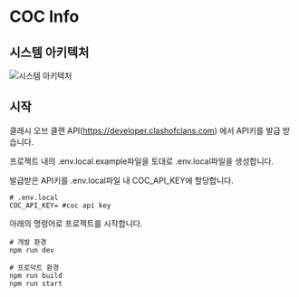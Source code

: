 # COC Info

## 시스템 아키텍처
![시스템 아키텍처](https://github.com/coc-info/coc-info/assets/78804014/498c5b5f-d26c-48a9-b4fb-d80b9900d134)

## 시작
클래시 오브 클랜 API(https://developer.clashofclans.com) 에서 API키를 발급 받습니다.

프로젝트 내의 .env.local.example파일을 토대로 .env.local파일을 생성합니다.

발급받은 API키를 .env.local파일 내 COC_API_KEY에 할당합니다.
```
# .env.local
COC_API_KEY= #coc api key
```

아래의 명령어로 프로젝트를 시작합니다.
```
# 개발 환경
npm run dev
```

```
# 프로덕트 환경
npm run build
npm run start
```
